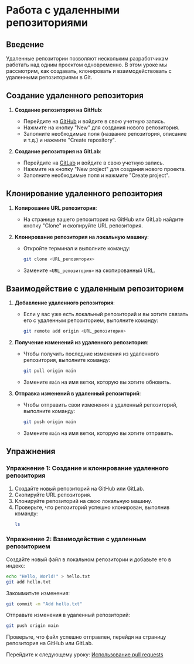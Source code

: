 # Работа с удаленными репозиториями

## Введение

Удаленные репозитории позволяют нескольким разработчикам работать над одним проектом одновременно. В этом уроке мы рассмотрим, как создавать, клонировать и взаимодействовать с удаленными репозиториями в Git.

## Создание удаленного репозитория

1. **Создание репозитория на GitHub**:
    - Перейдите на [GitHub](https://github.com) и войдите в свою учетную запись.
    - Нажмите на кнопку "New" для создания нового репозитория.
    - Заполните необходимые поля (название репозитория, описание и т.д.) и нажмите "Create repository".

2. **Создание репозитория на GitLab**:
    - Перейдите на [GitLab](https://gitlab.com) и войдите в свою учетную запись.
    - Нажмите на кнопку "New project" для создания нового проекта.
    - Заполните необходимые поля и нажмите "Create project".

## Клонирование удаленного репозитория

1. **Копирование URL репозитория**:
    - На странице вашего репозитория на GitHub или GitLab найдите кнопку "Clone" и скопируйте URL репозитория.

2. **Клонирование репозитория на локальную машину**:
    - Откройте терминал и выполните команду:
      ```sh
      git clone <URL_репозитория>
      ```
    - Замените `<URL_репозитория>` на скопированный URL.

## Взаимодействие с удаленным репозиторием

1. **Добавление удаленного репозитория**:
    - Если у вас уже есть локальный репозиторий и вы хотите связать его с удаленным репозиторием, выполните команду:
      ```sh
      git remote add origin <URL_репозитория>
      ```

2. **Получение изменений из удаленного репозитория**:
    - Чтобы получить последние изменения из удаленного репозитория, выполните команду:
      ```sh
      git pull origin main
      ```
    - Замените `main` на имя ветки, которую вы хотите обновить.

3. **Отправка изменений в удаленный репозиторий**:
    - Чтобы отправить свои изменения в удаленный репозиторий, выполните команду:
      ```sh
      git push origin main
      ```
    - Замените `main` на имя ветки, которую вы хотите отправить.

## Упражнения

### Упражнение 1: Создание и клонирование удаленного репозитория

1. Создайте новый репозиторий на GitHub или GitLab.
2. Скопируйте URL репозитория.
3. Клонируйте репозиторий на свою локальную машину.
4. Проверьте, что репозиторий успешно клонирован, выполнив команду:
   ```sh
   ls
   ```
### Упражнение 2: Взаимодействие с удаленным репозиторием

Создайте новый файл в локальном репозитории и добавьте его в индекс:

```sh
echo "Hello, World!" > hello.txt
git add hello.txt
```
Закоммитьте изменения:

```sh
git commit -m "Add hello.txt"
```
Отправьте изменения в удаленный репозиторий:

```sh
git push origin main
```
Проверьте, что файл успешно отправлен, перейдя на страницу репозитория на GitHub или GitLab.


Перейдите к следующему уроку: [Использование pull requests](level3-teamwork/02-pull-requests.md)

